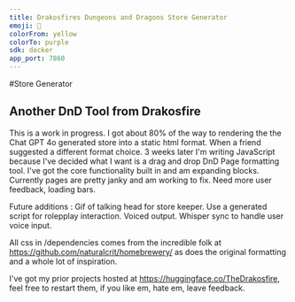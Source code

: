 ```yaml
---
title: Drakosfires Dungeons and Dragons Store Generator
emoji: 🏪
colorFrom: yellow
colorTo: purple
sdk: docker
app_port: 7860
---
```


#Store Generator
## Another DnD Tool from Drakosfire

This is a work in progress. I got about 80% of the way to rendering the the Chat GPT 4o generated store into a static html format. 
When a friend suggested a different format choice. 3 weeks later I'm writing JavaScript because I've decided what I want is a drag and drop DnD Page formatting tool. 
I've got the core functionality built in and am expanding blocks.
Currently pages are pretty janky and am working to fix.
Need more user feedback, loading bars. 

Future additions :
Gif of talking head for store keeper. 
Use a generated script for rolepplay interaction. 
Voiced output.
Whisper sync to handle user voice input. 



All css in /dependencies comes from the incredible folk at https://github.com/naturalcrit/homebrewery/ as does the original formatting and a whole lot of inspiration. 

I've got my prior projects hosted at https://huggingface.co/TheDrakosfire, feel free to restart them, if you like em, hate em, leave feedback. 
